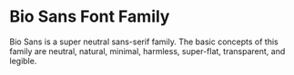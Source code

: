 # Bio Sans Font Family

Bio Sans is a super neutral sans-serif family. The basic concepts of this family are neutral, natural, minimal, harmless, super-flat, transparent, and legible.
